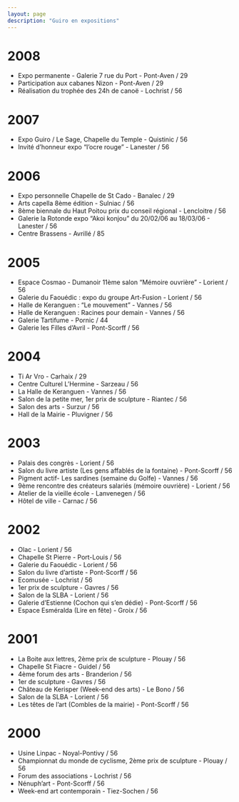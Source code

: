 ```yaml
---
layout: page
description: "Guiro en expositions"
---
```

2008
====
- Expo permanente - Galerie 7 rue du Port - Pont-Aven / 29  
-  Participation aux cabanes Nizon - Pont-Aven / 29  
-  Réalisation du trophée des 24h de canoë - Lochrist / 56  

2007
====
- Expo Guiro / Le Sage, Chapelle du Temple - Quistinic / 56  
- Invité d’honneur expo “l’ocre rouge” - Lanester / 56  

2006
====
- Expo personnelle Chapelle de St Cado - Banalec / 29  
- Arts capella 8ème édition - Sulniac / 56  
- 8ème biennale du Haut Poitou prix du conseil régional - Lencloitre / 56  
- Galerie la Rotonde expo “Akoi konjou” du 20/02/06 au 18/03/06 - Lanester / 56  
- Centre Brassens - Avrillé / 85  

2005
====
- Espace Cosmao - Dumanoir 11ème salon “Mémoire ouvrière” - Lorient / 56  
- Galerie du Faouédic : expo du groupe Art-Fusion - Lorient / 56  
- Halle de Keranguen : “Le mouvement” - Vannes / 56  
- Halle de Keranguen : Racines pour demain - Vannes / 56  
- Galerie Tartifume - Pornic / 44  
- Galerie les Filles d’Avril - Pont-Scorff / 56  

2004
====
- Ti Ar Vro - Carhaix / 29  
- Centre Culturel L’Hermine - Sarzeau / 56  
- La Halle de Keranguen - Vannes / 56  
- Salon de la petite mer, 1er prix de sculpture - Riantec / 56  
- Salon des arts - Surzur / 56  
- Hall de la Mairie - Pluvigner / 56  

2003
====
- Palais des congrès - Lorient / 56  
- Salon du livre artiste (Les gens affablés de la fontaine) - Pont-Scorff / 56  
- Pigment actif- Les sardines (semaine du Golfe) - Vannes / 56  
- 9ème rencontre des créateurs salariés (mémoire ouvrière) - Lorient / 56  
- Atelier de la vieille école - Lanvenegen / 56  
- Hôtel de ville - Carnac / 56  

2002
====
- Olac - Lorient / 56  
- Chapelle St Pierre - Port-Louis / 56  
- Galerie du Faouédic - Lorient / 56  
- Salon du livre d’artiste - Pont-Scorff / 56  
- Ecomusée - Lochrist / 56  
- 1er prix de sculpture - Gavres / 56  
- Salon de la SLBA - Lorient / 56  
- Galerie d’Estienne (Cochon qui s’en dédie) - Pont-Scorff / 56  
- Espace Esméralda (Lire en fête) - Groix / 56  

2001
====
- La Boite aux lettres, 2ème prix de sculpture - Plouay / 56  
- Chapelle St Fiacre - Guidel / 56  
- 4ème forum des arts - Branderion / 56  
- 1er de sculpture - Gavres / 56  
- Château de Kerisper (Week-end des arts) - Le Bono / 56  
- Salon de la SLBA - Lorient / 56  
- Les têtes de l’art (Combles de la mairie) - Pont-Scorff / 56  

2000
====
- Usine Linpac - Noyal-Pontivy / 56  
- Championnat du monde de cyclisme, 2ème prix de sculpture - Plouay / 56  
- Forum des associations - Lochrist / 56  
- Nénuph’art - Pont-Scorff / 56  
- Week-end art contemporain - Tiez-Sochen / 56  
